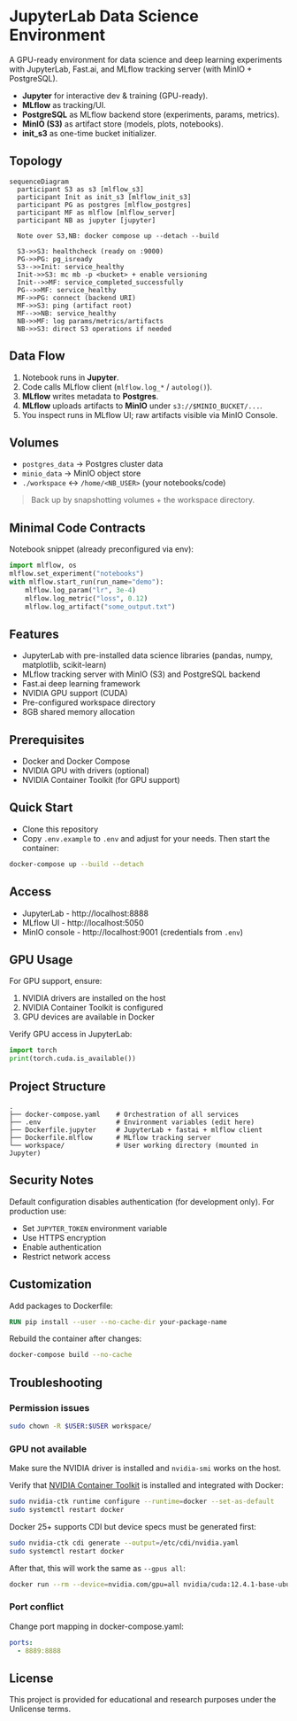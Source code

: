 # JupyterLab Data Science Environment

A GPU-ready environment for data science and deep learning experiments with
JupyterLab, Fast.ai, and MLflow tracking server (with MinIO + PostgreSQL).

* **Jupyter** for interactive dev & training (GPU-ready).
* **MLflow** as tracking/UI.
* **PostgreSQL** as MLflow backend store (experiments, params, metrics).
* **MinIO (S3)** as artifact store (models, plots, notebooks).
* **init\_s3** as one-time bucket initializer.

## Topology

```mermaid
sequenceDiagram
  participant S3 as s3 [mlflow_s3]
  participant Init as init_s3 [mlflow_init_s3]
  participant PG as postgres [mlflow_postgres]
  participant MF as mlflow [mlflow_server]
  participant NB as jupyter [jupyter]

  Note over S3,NB: docker compose up --detach --build

  S3->>S3: healthcheck (ready on :9000)
  PG->>PG: pg_isready
  S3-->>Init: service_healthy
  Init->>S3: mc mb -p <bucket> + enable versioning
  Init-->>MF: service_completed_successfully
  PG-->>MF: service_healthy
  MF->>PG: connect (backend URI)
  MF->>S3: ping (artifact root)
  MF-->>NB: service_healthy
  NB->>MF: log params/metrics/artifacts
  NB->>S3: direct S3 operations if needed
```

## Data Flow

1. Notebook runs in **Jupyter**.
2. Code calls MLflow client (`mlflow.log_*` / `autolog()`).
3. **MLflow** writes metadata to **Postgres**.
4. **MLflow** uploads artifacts to **MinIO** under `s3://$MINIO_BUCKET/...`.
5. You inspect runs in MLflow UI; raw artifacts visible via MinIO Console.

## Volumes

* `postgres_data` → Postgres cluster data
* `minio_data` → MinIO object store
* `./workspace` ↔ `/home/<NB_USER>` (your notebooks/code)

> Back up by snapshotting volumes + the workspace directory.

## Minimal Code Contracts

Notebook snippet (already preconfigured via env):

```python
import mlflow, os
mlflow.set_experiment("notebooks")
with mlflow.start_run(run_name="demo"):
    mlflow.log_param("lr", 3e-4)
    mlflow.log_metric("loss", 0.12)
    mlflow.log_artifact("some_output.txt")
```

## Features

* JupyterLab with pre-installed data science libraries (pandas, numpy,
  matplotlib, scikit-learn)
* MLflow tracking server with MinIO (S3) and PostgreSQL backend
* Fast.ai deep learning framework
* NVIDIA GPU support (CUDA)
* Pre-configured workspace directory
* 8GB shared memory allocation

## Prerequisites

* Docker and Docker Compose
* NVIDIA GPU with drivers (optional)
* NVIDIA Container Toolkit (for GPU support)

## Quick Start

* Clone this repository
* Copy `.env.example` to `.env` and adjust for your needs.
   Then start the container:

```bash
docker-compose up --build --detach
```

## Access

* JupyterLab    - http://localhost:8888
* MLflow UI     - http://localhost:5050
* MinIO console - http://localhost:9001 (credentials from `.env`)

## GPU Usage

For GPU support, ensure:

1. NVIDIA drivers are installed on the host
2. NVIDIA Container Toolkit is configured
3. GPU devices are available in Docker

Verify GPU access in JupyterLab:

```python
import torch
print(torch.cuda.is_available())
```

## Project Structure

```text
.
├── docker-compose.yaml    # Orchestration of all services
├── .env                   # Environment variables (edit here)
├── Dockerfile.jupyter     # JupyterLab + fastai + mlflow client
├── Dockerfile.mlflow      # MLflow tracking server
└── workspace/             # User working directory (mounted in Jupyter)
```

## Security Notes

Default configuration disables authentication (for development only).
For production use:

* Set `JUPYTER_TOKEN` environment variable
* Use HTTPS encryption
* Enable authentication
* Restrict network access

## Customization

Add packages to Dockerfile:

```Dockerfile
RUN pip install --user --no-cache-dir your-package-name
```

Rebuild the container after changes:

```bash
docker-compose build --no-cache
```

## Troubleshooting

### Permission issues

```bash
sudo chown -R $USER:$USER workspace/
```

### GPU not available

Make sure the NVIDIA driver is installed and `nvidia-smi` works on the host.

Verify that [NVIDIA Container Toolkit](https://docs.nvidia.com/datacenter/cloud-native/container-toolkit/latest/)
is installed and integrated with Docker:

```bash
sudo nvidia-ctk runtime configure --runtime=docker --set-as-default
sudo systemctl restart docker
```

Docker 25+ supports CDI but device specs must be generated first:

```bash
sudo nvidia-ctk cdi generate --output=/etc/cdi/nvidia.yaml
sudo systemctl restart docker
```

After that, this will work the same as `--gpus all`:

```bash
docker run --rm --device=nvidia.com/gpu=all nvidia/cuda:12.4.1-base-ubuntu22.04 nvidia-smi
```

### Port conflict

Change port mapping in docker-compose.yaml:

```yaml
ports:
  - 8889:8888
```

## License

This project is provided for educational and research purposes
under the Unlicense terms.
